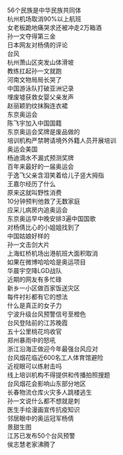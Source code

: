 56个民族是中华民族共同体  
杭州机场取消90%以上航班  
女老板跪地痛哭求还被冲走2万箱酒  
孙一文夺得第三金  
日本网友对杨倩的评论  
台风  
杭州萧山区突发山体滑坡  
教练扛起孙一文就跑  
河南文物局局长哭了  
中国游泳队打破亚洲记录  
埋废墟获救女婴父亲发声  
赵丽颖豹纹抹胸连衣裙  
东京奥运会  
陈飞宇加入中国国籍  
东京奥运会奖牌是废品做的  
培训机构严禁聘请境外外籍人员开展培训  
奥运会美国  
杨迪滴水不漏式预测奖牌  
百年来最好的一届奥运会  
于逸飞父亲含泪笑着给儿子竖大拇指  
王嘉尔经历了什么  
原来这就叫野性消费  
10分钟预判他救了无数家庭  
应采儿病房内追奥运会  
东京奥运早中晚安排3遍中国国歌  
对杨倩比心的小姐姐找到了  
中国姑娘好样的  
孙一文击剑大片  
上海虹桥机场出港航班大面积取消  
如果在微博哈哈哈是奥运项目  
华晨宇空降LGD战队  
近期的网友有多忙碌  
新乡一小区做百家饭送灾区  
每件衬衫都有它的想法  
什么是真正的女子力  
宁波升级台风预警信号至橙色  
台风登陆前的江苏晚霞  
五十公里桃花坞收官  
郑州暴雨中的怒吼  
浙江沿海正做迎今年最强台风应对  
台风烟花临近600名工人体育馆避险  
近视眼可以练射击吗  
线上培训机构不得提供和传播拍照搜题  
台风烟花会影响山东部分地区  
长春物流仓库火灾多人跳楼逃生  
孙一文说什么都不想就是刺  
医生手绘漫画宣传抗疫知识  
邻居眼中的奥运冠军杨倩  
景甜生图  
江苏已发布50个台风预警  
侯志慧老家沸腾了  
